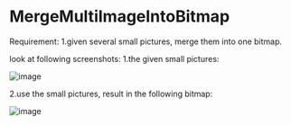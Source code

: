 MergeMultiImageIntoBitmap
=================================
Requirement:
1.given several small pictures, merge them into one bitmap.

look at following screenshots:
1.the given small pictures:

![image](https://github.com/yixinwei/MergeMultiImageIntoBitmap/raw/master/screenshot/1.jpg)

2.use the small pictures, result in the following bitmap:

![image](https://github.com/yixinwei/MergeMultiImageIntoBitmap/raw/master/screenshot/2.jpg)